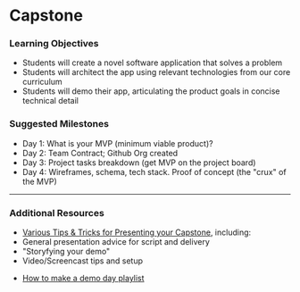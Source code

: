 # Capstone

### Learning Objectives

- Students will create a novel software application that solves a problem
- Students will architect the app using relevant technologies from our core curriculum
- Students will demo their app, articulating the product goals in concise technical detail


### Suggested Milestones 
  * Day 1: What is your MVP (minimum viable product)?
  * Day 2: Team Contract; Github Org created
  * Day 3: Project tasks breakdown (get MVP on the project board)
  * Day 4: Wireframes, schema, tech stack. Proof of concept (the "crux" of the MVP)

<hr />


### Additional Resources
  * [Various Tips & Tricks for Presenting your Capstone](https://gist.github.com/jbracht/34d3e921c6d9eb94086c356a4588a959), including:
  * General presentation advice for script and delivery
  * "Storyfying your demo"
  * Video/Screencast tips and setup
- [How to make a demo day playlist](https://docs.google.com/document/d/10yykKwvMrVMC-wVGh8F9SybBg-19ttTB8M_tZ0E9Dgs/edit)
